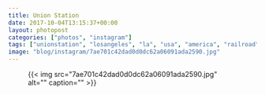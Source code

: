 ```yaml
---
title: Union Station
date: 2017-10-04T13:15:37+00:00
layout: photopost
categories: ["photos", "instagram"]
tags: ["unionstation", "losangeles", "la", "usa", "america", "railroad", "trains", "transport", "architecture"]
image: "blog/instagram/7ae701c42dad0d0dc62a06091ada2590.jpg"
---
```


<figure class="photo photo--square">
  {{< img src="7ae701c42dad0d0dc62a06091ada2590.jpg" alt="" caption="" >}}

</figure>



